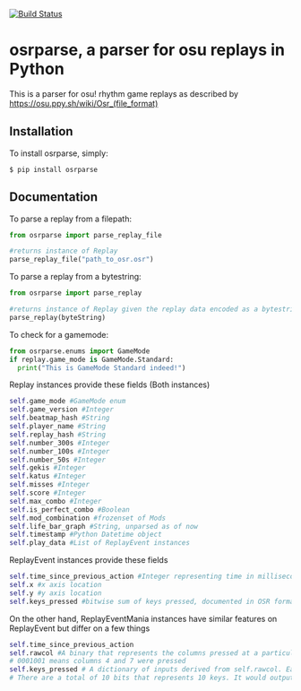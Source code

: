 [![Build Status](https://travis-ci.org/kszlim/osu-replay-parser.svg?branch=master)](https://travis-ci.org/kszlim/osu-replay-parser)
# osrparse, a parser for osu replays in Python

This is a parser for osu! rhythm game replays as described by https://osu.ppy.sh/wiki/Osr_(file_format)

## Installation
To install osrparse, simply:
```
$ pip install osrparse
```

## Documentation
To parse a replay from a filepath:
```python
from osrparse import parse_replay_file

#returns instance of Replay
parse_replay_file("path_to_osr.osr")
```

To parse a replay from a bytestring:
```python
from osrparse import parse_replay

#returns instance of Replay given the replay data encoded as a bytestring
parse_replay(byteString)
```

To check for a gamemode:
```python
from osrparse.enums import GameMode
if replay.game_mode is GameMode.Standard:
  print("This is GameMode Standard indeed!")
```

Replay instances provide these fields (Both instances)
```python
self.game_mode #GameMode enum
self.game_version #Integer
self.beatmap_hash #String
self.player_name #String
self.replay_hash #String
self.number_300s #Integer
self.number_100s #Integer
self.number_50s #Integer
self.gekis #Integer
self.katus #Integer
self.misses #Integer
self.score #Integer
self.max_combo #Integer
self.is_perfect_combo #Boolean
self.mod_combination #frozenset of Mods
self.life_bar_graph #String, unparsed as of now
self.timestamp #Python Datetime object
self.play_data #List of ReplayEvent instances
```

ReplayEvent instances provide these fields
```python
self.time_since_previous_action #Integer representing time in milliseconds
self.x #x axis location
self.y #y axis location
self.keys_pressed #bitwise sum of keys pressed, documented in OSR format page.
```

On the other hand, ReplayEventMania instances have similar features on ReplayEvent but differ on a few things
```python
self.time_since_previous_action
self.rawcol #A binary that represents the columns pressed at a particular time.
# 0001001 means columns 4 and 7 were pressed
self.keys_pressed # A dictionary of inputs derived from self.rawcol. Each key represents the column from 0 to 9 while the values contain a boolean that represents if the key is pressed or not
# There are a total of 10 bits that represents 10 keys. It would output the same number of keys regardless of the beatmap's keymode. (It's just that the unused keys would always output as False)
```
